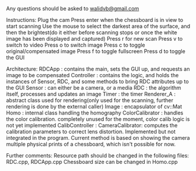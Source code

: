 Any questions should be asked to walidvb@gmail.com

Instructions:
    Plug the cam
    Press enter when the chessboard is in view to start scanning
    Use the mouse to select the darkest area of the surface, and then the brightest(do it either before scanning stops or once the white image has been displayed and captured)
    Press r for new scan
    Press v to switch to video
    Press o to switch image
    Press c to toggle original/compensated image
    Press f to toggle fullscreen
    Press d to toggle the GUI

Architecture:
    RDCApp          : contains the main, sets the GUI up, and requests an image to be compensated
    Controller      : contains the logic, and holds the instances of Sensor, RDC, and some methods to bring RDC attributes up to the GUI
    Sensor          : can either be a camera, or a media
    RDC             : the algorithm itself, processes and updates an image
    Timer           : the timer
    Renderer_A      : abstract class used for rendering(only used for the scanning, further rendering is done by the external caller)
    Image           : encapsulator of cv::Mat
    Homo            : internal class handling the homography
    ColorCalibrator : handles the color calibration. completely unused for the moment, color calib logic is not yet implemented
    CalibController :
    CameraCalibrator: computes the calibration parameters to correct lens distortion. Implemented but not integrated in the program. Current method is based on showing the camera multiple physical prints of a chessboard, which isn't possible for now.

Further comments:
    Resource path should be changed in the following files: RDC.cpp, RDCApp.cpp
    Chessboard size can be changed in Homo.cpp